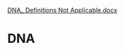 [DNA_ Definitions Not Applicable.docx](https://github.com/ShrutiAgrawal131/DNA/files/7110670/DNA_.Definitions.Not.Applicable.docx)
# DNA
